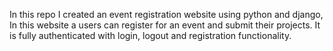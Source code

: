 In this repo I created an event registration website using python and django, In this website a users can register for an event and submit their projects. It is fully authenticated with login, logout and registration functionality.
